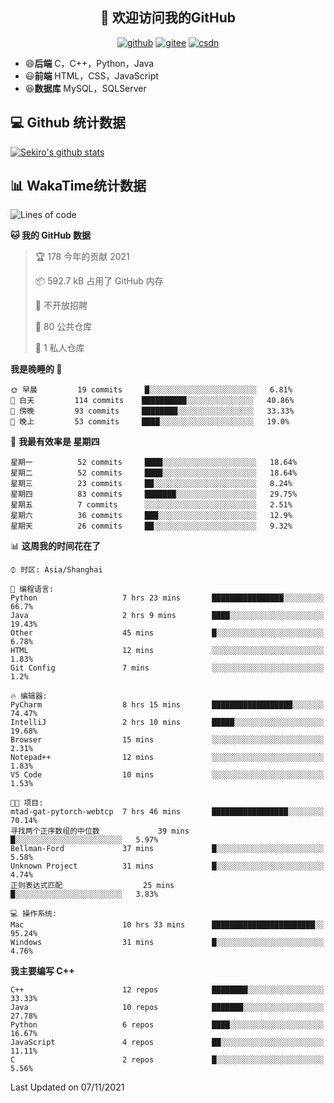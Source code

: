 <h2 align="center">👋 欢迎访问我的GitHub</h2>
<p align="center">
  <a href="https://666wxy666.github.io/"><img src="https://img.shields.io/badge/GitHub-24292e" alt="github"></a>
  <a href="https://gitee.com/wxy_666"><img src="https://img.shields.io/badge/Gitee-fe7300" alt="gitee"></a>
  <a href="https://blog.csdn.net/WXY_666"><img src="https://img.shields.io/badge/CSDN-cf000e" alt="csdn"></a>
</p>

- 😄**后端** C，C++，Python，Java
- 😃**前端** HTML，CSS，JavaScript
- 😆**数据库** MySQL，SQLServer

## 💻 Github 统计数据
[![Sekiro's github stats](https://github-readme-stats.vercel.app/api?username=666WXY666)](https://666wxy666.github.io/)

## 📊 WakaTime统计数据

<!--START_SECTION:waka-->
![Lines of code](https://img.shields.io/badge/%E4%BB%8E%E3%80%8C%E4%BD%A0%E5%A5%BD%E4%B8%96%E7%95%8C%E3%80%8D%E6%88%91%E5%B7%B2%E7%BB%8F%E5%86%99%E4%BA%86-517666%20%E8%A1%8C%E4%BB%A3%E7%A0%81-blue)

**🐱 我的 GitHub 数据** 

> 🏆 178 今年的贡献 2021
 > 
> 📦 592.7 kB 占用了 GitHub 内存 
 > 
> 🚫 不开放招聘
 > 
> 📜 80 公共仓库 
 > 
> 🔑 1 私人仓库 
 > 
**我是晚睡的 🦉** 

```text
🌞 早晨         19 commits     █░░░░░░░░░░░░░░░░░░░░░░░░   6.81% 
🌆 白天         114 commits    ██████████░░░░░░░░░░░░░░░   40.86% 
🌃 傍晚         93 commits     ████████░░░░░░░░░░░░░░░░░   33.33% 
🌙 晚上         53 commits     ████░░░░░░░░░░░░░░░░░░░░░   19.0%

```
📅 **我最有效率是 星期四** 

```text
星期一          52 commits     ████░░░░░░░░░░░░░░░░░░░░░   18.64% 
星期二          52 commits     ████░░░░░░░░░░░░░░░░░░░░░   18.64% 
星期三          23 commits     ██░░░░░░░░░░░░░░░░░░░░░░░   8.24% 
星期四          83 commits     ███████░░░░░░░░░░░░░░░░░░   29.75% 
星期五          7 commits      ░░░░░░░░░░░░░░░░░░░░░░░░░   2.51% 
星期六          36 commits     ███░░░░░░░░░░░░░░░░░░░░░░   12.9% 
星期天          26 commits     ██░░░░░░░░░░░░░░░░░░░░░░░   9.32%

```


📊 **这周我的时间花在了** 

```text
⌚︎ 时区: Asia/Shanghai

💬 编程语言: 
Python                   7 hrs 23 mins       ████████████████░░░░░░░░░   66.7% 
Java                     2 hrs 9 mins        ████░░░░░░░░░░░░░░░░░░░░░   19.43% 
Other                    45 mins             █░░░░░░░░░░░░░░░░░░░░░░░░   6.78% 
HTML                     12 mins             ░░░░░░░░░░░░░░░░░░░░░░░░░   1.83% 
Git Config               7 mins              ░░░░░░░░░░░░░░░░░░░░░░░░░   1.2%

🔥 编辑器: 
PyCharm                  8 hrs 15 mins       ██████████████████░░░░░░░   74.47% 
IntelliJ                 2 hrs 10 mins       █████░░░░░░░░░░░░░░░░░░░░   19.68% 
Browser                  15 mins             ░░░░░░░░░░░░░░░░░░░░░░░░░   2.31% 
Notepad++                12 mins             ░░░░░░░░░░░░░░░░░░░░░░░░░   1.83% 
VS Code                  10 mins             ░░░░░░░░░░░░░░░░░░░░░░░░░   1.53%

🐱‍💻 项目: 
mtad-gat-pytorch-webtcp  7 hrs 46 mins       █████████████████░░░░░░░░   70.14% 
寻找两个正序数组的中位数             39 mins             █░░░░░░░░░░░░░░░░░░░░░░░░   5.97% 
Bellman-Ford             37 mins             █░░░░░░░░░░░░░░░░░░░░░░░░   5.58% 
Unknown Project          31 mins             █░░░░░░░░░░░░░░░░░░░░░░░░   4.74% 
正则表达式匹配                  25 mins             █░░░░░░░░░░░░░░░░░░░░░░░░   3.83%

💻 操作系统: 
Mac                      10 hrs 33 mins      ███████████████████████░░   95.24% 
Windows                  31 mins             █░░░░░░░░░░░░░░░░░░░░░░░░   4.76%

```

**我主要编写 C++** 

```text
C++                      12 repos            ████████░░░░░░░░░░░░░░░░░   33.33% 
Java                     10 repos            ███████░░░░░░░░░░░░░░░░░░   27.78% 
Python                   6 repos             ████░░░░░░░░░░░░░░░░░░░░░   16.67% 
JavaScript               4 repos             ██░░░░░░░░░░░░░░░░░░░░░░░   11.11% 
C                        2 repos             █░░░░░░░░░░░░░░░░░░░░░░░░   5.56%

```



 Last Updated on 07/11/2021
<!--END_SECTION:waka-->

<!--
**666WXY666/666WXY666** is a ✨ _special_ ✨ repository because its `README.md` (this file) appears on your GitHub profile.

Here are some ideas to get you started:

- 🔭 I’m currently working on ...
- 🌱 I’m currently learning ...
- 👯 I’m looking to collaborate on ...
- 🤔 I’m looking for help with ...
- 💬 Ask me about ...
- 📫 How to reach me: ...
- 😄 Pronouns: ...
- ⚡ Fun fact: ...
-->
